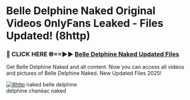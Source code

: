 # Belle Delphine Naked Original Videos 0nlyFans Leaked - Files Updated! (8http)

<h3>🔴 CLICK HERE 🌐==►► <a href="https://tinyurl.com/up5wt9bj" rel="nofollow">Belle Delphine Naked Updated Files</a></h3>

Get Belle Delphine Naked and all content. Now you can access all videos and pictures of Belle Delphine Naked. New Updated Files 2025!

[![8http](https://i.imgur.com/ABiUzMV.gif)](https://tinyurl.com/up5wt9bj)
naked belle delphine<br>
delphine chanéac naked